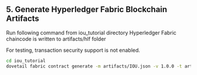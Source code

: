 ## 5. Generate Hyperledger Fabric Blockchain Artifacts

Run following command from iou_tutorial directory Hyperledger Fabric chaincode is written to artifacts/hlf folder

For testing, transaction security support is not enabled.

```bash
cd iou_tutorial
dovetail fabric contract generate -m artifacts/IOU.json -v 1.0.0 -t artifacts/hlf
```

